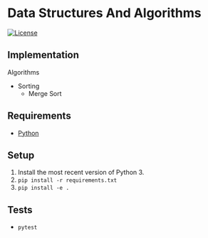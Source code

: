 # Data Structures And Algorithms
[![License](https://img.shields.io/badge/license-MIT-blue.svg)](https://github.com/virtualmadden/Data.Structures.And.Algorithms/blob/master/LICENSE)

## Implementation
Algorithms
- Sorting
    - Merge Sort

## Requirements
- [Python](https://www.python.org/)

## Setup
1. Install the most recent version of Python 3.
1. `pip install -r requirements.txt`
1. `pip install -e .`

## Tests
- `pytest`